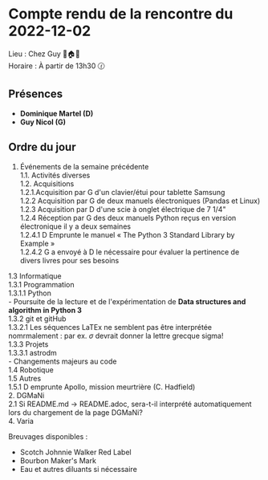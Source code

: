 # Compte rendu de la rencontre du 2022-12-02
Lieu :    Chez Guy 🌲🏠🌳  
Horaire : À partir de 13h30 🕜  
## Présences
* **Dominique Martel (D)**
* **Guy Nicol (G)**

## Ordre du jour
1. Événements de la semaine précédente  
  1.1.  Activités diverses  
  1.2.  Acquisitions  
    1.2.1.Acquisition par G d'un clavier/étui pour tablette Samsung  
    1.2.2 Acquisition par G de deux manuels électroniques (Pandas et Linux)  
    1.2.3 Acquisition par D d'une scie à onglet électrique de 7 1/4"  
    1.2.4 Réception par G des deux manuels Python reçus en version électronique il y a deux semaines  
     1.2.4.1 D Emprunte le manuel « The Python 3 Standard Library by Example »  
     1.2.4.2 G a envoyé à D le nécessaire pour évaluer la pertinence de divers livres pour ses besoins  
     
  1.3 Informatique  
    1.3.1 Programmation  
      1.3.1.1 Python  
               - Poursuite de la lecture et de l'expérimentation de **Data structures and algorithm in Python 3**  
      1.3.2 git et gitHub  
       1.3.2.1 Les séquences LaTEx ne semblent pas être interprétée nomrmalement : par ex. $\sigma$ devrait donner la lettre grecque sigma!  
      1.3.3 Projets  
      1.3.3.1 astrodm  
               - Changements majeurs au code  
  1.4 Robotique  
  1.5 Autres  
   1.5.1 D emprunte Apollo, mission meurtrière (C. Hadfield)  
2. DGMaNi  
 2.1 Si README.md -> README.adoc, sera-t-il interprété automatiquement lors du chargement de la page DGMaNi?  
4. Varia  



Breuvages disponibles :
  * Scotch Johnnie Walker Red Label
  * Bourbon Maker's Mark
  * Eau et autres diluants si nécessaire
